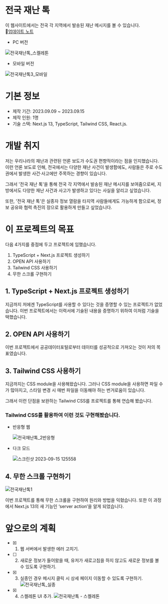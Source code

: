 # 전국 재난 톡
이 웹사이트에서는 전국 각 지역에서 발송된 재난 메시지를 볼 수 있습니다.  
🔗[업데이트 노트](https://robinyoondev.notion.site/8a0f10e1f24a4bd2aaf423083c498d08?v=225b7ff0a5dd4f80b4300165fcec80de&pvs=4)

- PC 버전
  
![전국재난톡_스켈레톤](https://github.com/robinyoon-dev/disaster-msg-project/assets/107087958/14c4c391-c0ff-478a-a7c4-26d63b121e1e)


- 모바일 버전
  
![전국재난톡3_모바일](https://github.com/robinyoon-dev/disaster-msg-project/assets/107087958/4f5ff6e1-9134-46b5-821e-b3277e3604b2)


# 기본 정보
- 제작 기간: 2023.09.09 ~ 2023.09.15
- 제작 인원: 1명
- 기술 스택: Next.js 13, TypeScript, Tailwind CSS, React.js.

# 개발 취지
저는 우리나라의 재난과 관련된 언론 보도가 수도권 편향적이라는 점을 인지했습니다. 이런 언론 보도로 인해, 전국에서는 다양한 재난 사건이 발생함에도, 사람들은 주로 수도권에서 발생한 사건·사고에만 주목하는 경향이 있습니다.

그래서 '전국 재난 톡'을 통해 전국 각 지역에서 발송된 재난 메시지를 보여줌으로써, 지방에서도 다양한 재난 사건과 사고가 발생하고 있다는 사실을 알리고 싶었습니다.

또한, '전국 재난 톡'은 실종자 정보 열람을 타지역 사람들에게도 가능하게 함으로써, 정보 공유와 협력 촉진의 장으로 활용하게 만들고 싶었습니다.

# 이 프로젝트의 목표

다음 4가지를 중점에 두고 프로젝트에 임했습니다.

1. TypeScript + Next.js 프로젝트 생성하기
2. OPEN API 사용하기
3. Tailwind CSS 사용하기
4. 무한 스크롤 구현하기

## 1. TypeScript + Next.js 프로젝트 생성하기

지금까지 저에겐 TypeScript를 사용할 수 있다는 것을 증명할 수 있는 프로젝트가 없었습니다. 이번 프로젝트에서는 이력서에 기술된 내용을 증명하기 위하여 이처럼 기술을 택했습니다.

## 2. OPEN API 사용하기

이번 프로젝트에서 공공데이터포털로부터 데이터를 성공적으로 가져오는 것이 저의 목표였습니다.


## 3. Tailwind CSS 사용하기

지금까지는 CSS module을 사용해왔습니다.  그러나 CSS module을 사용하면 파일 수가 많아지고, 스타일 변경 시 매번 파일을 이동해야 하는 번거로움이 있습니다.

그래서 이런 단점을 보완하는 Tailwind CSS를 프로젝트를 통해 연습해 봤습니다.

### Tailwind CSS를 활용하여 이런 것도 구현해봤습니다.

- 반응형 웹
  
  ![전국재난톡_2반응형](https://github.com/robinyoon-dev/disaster-msg-project/assets/107087958/12dc2af5-c919-414e-abb0-54f26e5e3f05)

- 다크 모드
  
  ![스크린샷 2023-09-15 125558](https://github.com/robinyoon-dev/disaster-msg-project/assets/107087958/36ce260f-b603-4485-8694-a97e50ae4f0a)

## 4. 무한 스크롤 구현하기
![전국재난톡1](https://github.com/robinyoon-dev/disaster-msg-project/assets/107087958/8d8f34e4-bcb0-4fc9-9386-f54007108152)

이번 프로젝트를 통해 무한 스크롤을 구현하여 원리와 방법을 익혔습니다.
또한 이 과정에서 Next.js 13의 새 기능인 ‘server action’을 알게 되었습니다.

# 앞으로의 계획

- [x] 1. 웹 서버에서 발생한 에러 고치기.
- [ ] 2. 새로운 정보가 들어왔을 때, 유저가 새로고침을 하지 않고도 새로운 정보를 볼 수 있도록 구현하기.
- [x] 3. 실종인 경우 메시지 클릭 시 상세 페이지 이동할 수 있도록 구현하기.
      ![전국재난톡_실종](https://github.com/robinyoon-dev/disaster-msg-project/assets/107087958/8c9f7d4a-f79c-4469-b994-f79ce2d519ad)

- [x] 4. 스켈레톤 UI 추가.
![전국재난톡 - 스켈레톤](https://github.com/robinyoon-dev/disaster-msg-project/assets/107087958/8ffe2aab-49ca-4358-8e5d-6a54ba585a32)
